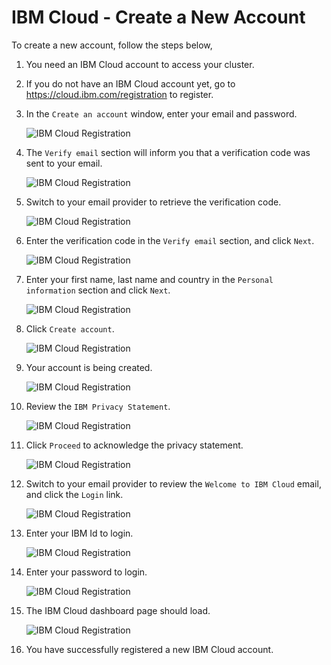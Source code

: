 # IBM Cloud - Create a New Account

To create a new account, follow the steps below,

1. You need an IBM Cloud account to access your cluster.
1. If you do not have an IBM Cloud account yet, go to <https://cloud.ibm.com/registration> to register.

1. In the `Create an account` window, enter your email and password.

    ![IBM Cloud Registration](./assets/images/register/create-account.png)

1. The `Verify email` section will inform you that a verification code was sent to your email.

    ![IBM Cloud Registration](./assets/images/register/verify-email.png)

1. Switch to your email provider to retrieve the verification code.

    ![IBM Cloud Registration](./assets/images/register/verification-code.png)

1. Enter the verification code in the `Verify email` section, and click `Next`.

    ![IBM Cloud Registration](./assets/images/register/verify-email.png)

1. Enter your first name, last name and country in the `Personal information` section and click `Next`.

    ![IBM Cloud Registration](./assets/images/register/personal-information.png)

1. Click `Create account`.

    ![IBM Cloud Registration](./assets/images/register/create.png)

1. Your account is being created.

    ![IBM Cloud Registration](./assets/images/register/account-being-created.png)

1. Review the `IBM Privacy Statement`.

    ![IBM Cloud Registration](./assets/images/register/privacy.png)

1. Click `Proceed` to acknowledge the privacy statement.

    ![IBM Cloud Registration](./assets/images/register/privacy-acknowledge.png)

1. Switch to your email provider to review the `Welcome to IBM Cloud` email, and click the `Login` link.

    ![IBM Cloud Registration](./assets/images/register/welcome-to-ibmcloud-email.png)

1. Enter your IBM Id to login.

    ![IBM Cloud Registration](./assets/images/register/login.png)

1. Enter your password to login.

    ![IBM Cloud Registration](./assets/images/register/password.png)

1. The IBM Cloud dashboard page should load.

    ![IBM Cloud Registration](./assets/images/register/dashboard.png)

1. You have successfully registered a new IBM Cloud account.
